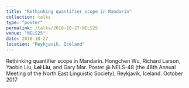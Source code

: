 ```yaml
---
title: "Rethinking quantifier scope in Mandarin"
collection: talks
type: "poster"
permalink: /talks/2018-10-27-NELS25
venue: "NELS25"
date: 2018-10-27
location: "Reykjavik, Iceland"
---
```


Rethinking quantifier scope in Mandarin. Hongchen Wu, Richard Larson, Yaobin Liu, <b>Lei Liu</b>, and Gary Mar. Poster @ NELS-48 (the 48th Annual Meeting of the North East Linguistic Society), Reykjavik, Iceland. October 2017
